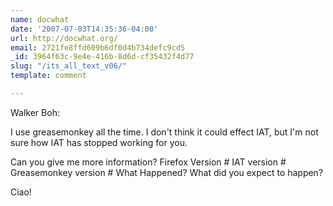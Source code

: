 ```yaml
---
name: docwhat
date: '2007-07-03T14:35:36-04:00'
url: http://docwhat.org/
email: 2721fe8ffd609b6df0d4b734defc9cd5
_id: 3964f63c-9e4e-416b-8d6d-cf35432f4d77
slug: "/its_all_text_v06/"
template: comment

---
```


Walker Boh:

I use greasemonkey all the time.  I don't think it could effect IAT, but I'm not sure how IAT has stopped working for you.

Can you give me more information?
Firefox Version #
IAT version #
Greasemonkey version #
What Happened?
What did you expect to happen?

Ciao!
